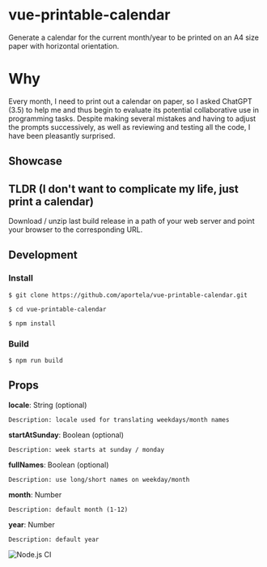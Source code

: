 # vue-printable-calendar

Generate a calendar for the current month/year to be printed on an A4 size paper with horizontal orientation.

# Why

Every month, I need to print out a calendar on paper, so I asked ChatGPT (3.5) to help me and thus begin to evaluate its potential collaborative use in programming tasks. Despite making several mistakes and having to adjust the prompts successively, as well as reviewing and testing all the code, I have been pleasantly surprised.

## Showcase

## TLDR (I don't want to complicate my life, just print a calendar)

Download / unzip last build release in a path of your web server and point your browser to the corresponding URL.

## Development

### Install

```
$ git clone https://github.com/aportela/vue-printable-calendar.git

$ cd vue-printable-calendar

$ npm install
```

### Build

```
$ npm run build
```

## Props

**locale**: String (optional)

    Description: locale used for translating weekdays/month names

**startAtSunday**: Boolean (optional)

    Description: week starts at sunday / monday

**fullNames**: Boolean (optional)

    Description: use long/short names on weekday/month

**month**: Number

    Description: default month (1-12)

**year**: Number

    Description: default year

![Node.js CI](https://github.com/aportela/vue-printable-calendar/actions/workflows/node.js.yml/badge.svg)
